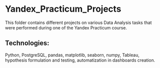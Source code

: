 # Yandex_Practicum_Projects
This folder contains different projects on various Data Analysis tasks that were performed during one of the Yandex Practicum course.

## Technologies:
Python, PostgreSQL, pandas, matplotlib, seaborn, numpy, Tableau, hypothesis formulation and testing, automatization in dashboards creation.
